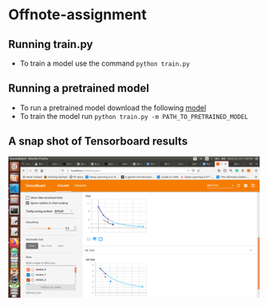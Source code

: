 # Offnote-assignment

## Running train.py

- To train a model use the command `python train.py`

## Running a pretrained model

- To run a pretrained model download the following [model](https://drive.google.com/file/d/1-4d5lMJszUlU9dE0jtnfDC1q4RbJGhPG/view?usp=sharing)
- To train the model run `python train.py -m PATH_TO_PRETRAINED_MODEL`

## A snap shot of Tensorboard results

![](/images/TensorBoard.png)
